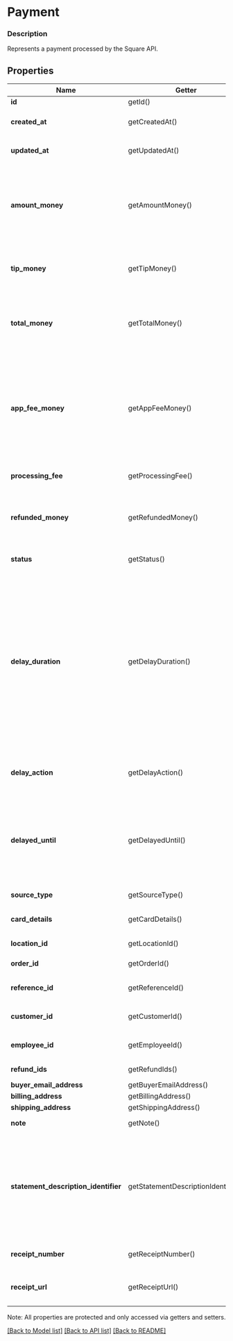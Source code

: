 # Payment

### Description

Represents a payment processed by the Square API.

## Properties
Name | Getter | Setter | Type | Description | Notes
------------ | ------------- | ------------- | ------------- | ------------- | -------------
**id** | getId() | setId($value) | **string** | Unique ID for the payment. | [optional] 
**created_at** | getCreatedAt() | setCreatedAt($value) | **string** | Timestamp of when the payment was created, in RFC 3339 format. | [optional] 
**updated_at** | getUpdatedAt() | setUpdatedAt($value) | **string** | Timestamp of when the payment was last updated, in RFC 3339 format. | [optional] 
**amount_money** | getAmountMoney() | setAmountMoney($value) | [**\SquareConnect\Model\Money**](Money.md) | The amount of money processed for this payment, not including &#x60;tip_money&#x60;. Specified in the smallest denomination of the applicable currency. For example, US dollar amounts are specified in cents. For more information, see [Working with monetary amounts](https://developer.squareup.com/docs/build-basics/working-with-monetary-amounts). | [optional] 
**tip_money** | getTipMoney() | setTipMoney($value) | [**\SquareConnect\Model\Money**](Money.md) | The amount designated as a tip. Specified in the smallest denomination of the applicable currency. For example, US dollar amounts are specified in cents. | [optional] 
**total_money** | getTotalMoney() | setTotalMoney($value) | [**\SquareConnect\Model\Money**](Money.md) | The total money for the payment, including &#x60;amount_money&#x60; and &#x60;tip_money&#x60;. Specified in the smallest denomination of the applicable currency. For example, US dollar amounts are specified in cents. | [optional] 
**app_fee_money** | getAppFeeMoney() | setAppFeeMoney($value) | [**\SquareConnect\Model\Money**](Money.md) | The amount of money the developer is taking as a fee for facilitating the payment on behalf of the seller. Specified in the smallest denomination of the applicable currency. For example, US dollar amounts are specified in cents.  For more information, see [Take Payments and Collect Fees](https://developer.squareup.com/docs/payments-api/take-payments-and-collect-fees).  Cannot be more than 90% of the &#x60;total_money&#x60; value. | [optional] 
**processing_fee** | getProcessingFee() | setProcessingFee($value) | [**\SquareConnect\Model\ProcessingFee[]**](ProcessingFee.md) | Processing fees and fee adjustments assessed by Square on this payment. | [optional] 
**refunded_money** | getRefundedMoney() | setRefundedMoney($value) | [**\SquareConnect\Model\Money**](Money.md) | Total amount of the payment refunded to-date. Specified in the smallest denomination of the applicable currency. For example, US dollar amounts are specified in cents. | [optional] 
**status** | getStatus() | setStatus($value) | **string** | Indicates whether the payment is &#x60;APPROVED&#x60;, &#x60;COMPLETED&#x60;, &#x60;CANCELED&#x60;, or &#x60;FAILED&#x60;. | [optional] 
**delay_duration** | getDelayDuration() | setDelayDuration($value) | **string** | The duration of time after the payment&#39;s creation when Square automatically applies the &#x60;delay_action&#x60; to the payment. This automatic &#x60;delay_action&#x60; applies only to payments that don&#39;t reach a terminal state (COMPLETED, CANCELED, or FAILED) before the &#x60;delay_duration&#x60; time period.  This field is specified as a time duration, in RFC 3339 format.  Notes: This feature is only supported for card payments.  Default:  - Card Present payments: \&quot;PT36H\&quot; (36 hours) from the creation time. - Card Not Present payments: \&quot;P7D\&quot; (7 days) from the creation time. | [optional] [beta]
**delay_action** | getDelayAction() | setDelayAction($value) | **string** | The action to be applied to the payment when the &#x60;delay_duration&#x60; has elapsed. This field is read only.  Current values include: &#x60;CANCEL&#x60; | [optional] [beta]
**delayed_until** | getDelayedUntil() | setDelayedUntil($value) | **string** | Read only timestamp of when the &#x60;delay_action&#x60; will automatically be applied, in RFC 3339 format.  Note that this field is calculated by summing the payment&#39;s &#x60;delay_duration&#x60; and &#x60;created_at&#x60; fields. The &#x60;created_at&#x60; field is generated by Square and may not exactly match the time on your local machine. | [optional] [beta]
**source_type** | getSourceType() | setSourceType($value) | **string** | The source type for this payment  Current values include: &#x60;CARD&#x60;. | [optional] 
**card_details** | getCardDetails() | setCardDetails($value) | [**\SquareConnect\Model\CardPaymentDetails**](CardPaymentDetails.md) | Non-confidential details about the source. Only populated if the &#x60;source_type&#x60; is &#x60;CARD&#x60;. | [optional] 
**location_id** | getLocationId() | setLocationId($value) | **string** | ID of the location associated with the payment. | [optional] 
**order_id** | getOrderId() | setOrderId($value) | **string** | ID of the order associated with this payment. | [optional] 
**reference_id** | getReferenceId() | setReferenceId($value) | **string** | An optional ID that associates this payment with an entity in another system. | [optional] 
**customer_id** | getCustomerId() | setCustomerId($value) | **string** | The &#x60;Customer&#x60; ID of the customer associated with the payment. | [optional] 
**employee_id** | getEmployeeId() | setEmployeeId($value) | **string** | An optional ID of the employee associated with taking this payment. | [optional] 
**refund_ids** | getRefundIds() | setRefundIds($value) | **string[]** | List of &#x60;refund_id&#x60;s identifying refunds for this payment. | [optional] 
**buyer_email_address** | getBuyerEmailAddress() | setBuyerEmailAddress($value) | **string** | The buyer&#39;s e-mail address | [optional] 
**billing_address** | getBillingAddress() | setBillingAddress($value) | [**\SquareConnect\Model\Address**](Address.md) | The buyer&#39;s billing address | [optional] 
**shipping_address** | getShippingAddress() | setShippingAddress($value) | [**\SquareConnect\Model\Address**](Address.md) | The buyer&#39;s shipping address | [optional] 
**note** | getNote() | setNote($value) | **string** | An optional note to include when creating a payment | [optional] 
**statement_description_identifier** | getStatementDescriptionIdentifier() | setStatementDescriptionIdentifier($value) | **string** | Additional payment information that gets added on the customer&#39;s card statement as part of the statement description.  Note that the &#x60;statement_description_identifier&#x60; may get truncated on the statement description to fit the required information including the Square identifier (SQ *) and name of the merchant taking the payment. | [optional] [beta]
**receipt_number** | getReceiptNumber() | setReceiptNumber($value) | **string** | The payment&#39;s receipt number. The field will be missing if a payment is CANCELED | [optional] 
**receipt_url** | getReceiptUrl() | setReceiptUrl($value) | **string** | The URL for the payment&#39;s receipt. The field will only be populated for COMPLETED payments. | [optional] 

Note: All properties are protected and only accessed via getters and setters.

[[Back to Model list]](../../README.md#documentation-for-models) [[Back to API list]](../../README.md#documentation-for-api-endpoints) [[Back to README]](../../README.md)


